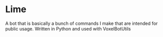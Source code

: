# Lime
 A bot that is basically a bunch of commands I make that are intended for public usage. Written in Python and used with VoxelBotUtils
